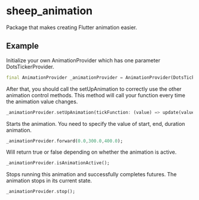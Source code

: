 # sheep_animation

Package that makes creating Flutter animation easier.

## Example

Initialize your own AnimationProvider which has one parameter DotsTickerProvider.

```dart
final AnimationProvider _animationProvider = AnimationProvider(DotsTickerProvider(true));
```

After that, you should call the setUpAnimation to correctly use the other animation control 
methods. This method will call your function every time the animation value changes.
 
 ```dart
_animationProvider.setUpAnimation(tickFunction: (value) => update(value));
```

Starts the animation. You need to specify the value of start, end, duration animation.

```dart
_animationProvider.forward(0.0,300.0,400.0);
```

Will return true or false depending on whether the animation is active.

```dart
_animationProvider.isAnimationActive();
```

Stops running this animation and successfully completes futures. The animation stops in its current
state.

```dart
_animationProvider.stop();
```

